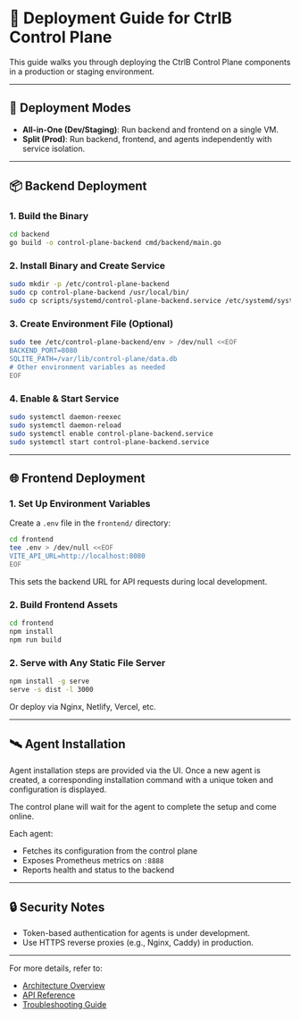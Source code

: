 # 🚀 Deployment Guide for CtrlB Control Plane

This guide walks you through deploying the CtrlB Control Plane components in a production or staging environment.

---

## 🧱 Deployment Modes

- **All-in-One (Dev/Staging)**: Run backend and frontend on a single VM.
- **Split (Prod)**: Run backend, frontend, and agents independently with service isolation.

---

## 📦 Backend Deployment

### 1. Build the Binary

```bash
cd backend
go build -o control-plane-backend cmd/backend/main.go
```

### 2. Install Binary and Create Service

```bash
sudo mkdir -p /etc/control-plane-backend
sudo cp control-plane-backend /usr/local/bin/
sudo cp scripts/systemd/control-plane-backend.service /etc/systemd/system/
```

### 3. Create Environment File (Optional)

```bash
sudo tee /etc/control-plane-backend/env > /dev/null <<EOF
BACKEND_PORT=8080
SQLITE_PATH=/var/lib/control-plane/data.db
# Other environment variables as needed
EOF
```

### 4. Enable & Start Service

```bash
sudo systemctl daemon-reexec
sudo systemctl daemon-reload
sudo systemctl enable control-plane-backend.service
sudo systemctl start control-plane-backend.service
```

---

## 🌐 Frontend Deployment

### 1. Set Up Environment Variables

Create a `.env` file in the `frontend/` directory:

```bash
cd frontend
tee .env > /dev/null <<EOF
VITE_API_URL=http://localhost:8080
EOF
```

This sets the backend URL for API requests during local development.

### 2. Build Frontend Assets

```bash
cd frontend
npm install
npm run build
```

### 2. Serve with Any Static File Server

```bash
npm install -g serve
serve -s dist -l 3000
```

Or deploy via Nginx, Netlify, Vercel, etc.

---

## 🛰️ Agent Installation

Agent installation steps are provided via the UI. Once a new agent is created, a corresponding installation command with a unique token and configuration is displayed.

The control plane will wait for the agent to complete the setup and come online.

Each agent:

- Fetches its configuration from the control plane
- Exposes Prometheus metrics on `:8888`
- Reports health and status to the backend

---

## 🔒 Security Notes

- Token-based authentication for agents is under development.
- Use HTTPS reverse proxies (e.g., Nginx, Caddy) in production.

---

For more details, refer to:

- [Architecture Overview](architecture.md)
- [API Reference](backend/api-reference.md)
- [Troubleshooting Guide](troubleshooting.md)

